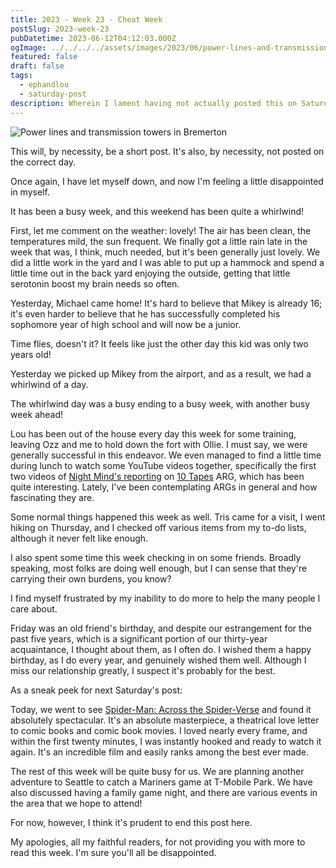 ```yaml
---
title: 2023 - Week 23 - Cheat Week
postSlug: 2023-week-23
pubDatetime: 2023-06-12T04:12:03.000Z
ogImage: ../../../../assets/images/2023/06/power-lines-and-transmission-towers.jpeg
featured: false
draft: false
tags:
  - ephandlou
  - saturday-post
description: Wherein I lament having not actually posted this on Saturday, talk about the weather and how busy things have been, express joy about Michael's return for the Summer, talk about watching some ARG stuff on YouTube with Ozz, and cover a few other topics generally.
---
```


![Power lines and transmission towers in Bremerton](@/assets/images/2023/06/power-lines-and-transmission-towers.jpeg)

This will, by necessity, be a short post. It's also, by necessity, not posted on the correct day.

Once again, I have let myself down, and now I'm feeling a little disappointed in myself.

It has been a busy week, and this weekend has been quite a whirlwind!

First, let me comment on the weather: lovely! The air has been clean, the temperatures mild, the sun frequent. We finally got a little rain late in the week that was, I think, much needed, but it's been generally just lovely. We did a little work in the yard and I was able to put up a hammock and spend a little time out in the back yard enjoying the outside, getting that little serotonin boost my brain needs so often.

Yesterday, Michael came home! It's hard to believe that Mikey is already 16; it's even harder to believe that he has successfully completed his sophomore year of high school and will now be a junior.

Time flies, doesn't it? It feels like just the other day this kid was only two years old!

Yesterday we picked up Mikey from the airport, and as a result, we had a whirlwind of a day.

The whirlwind day was a busy ending to a busy week, with another busy week ahead!

Lou has been out of the house every day this week for some training, leaving Ozz and me to hold down the fort with Ollie. I must say, we were generally successful in this endeavor. We even managed to find a little time during lunch to watch some YouTube videos together, specifically the first two videos of [Night Mind's reporting](https://youtu.be/24XGxSdZmyI) on [10 Tapes](https://www.10tapes.com) ARG, which has been quite interesting. Lately, I've been contemplating ARGs in general and how fascinating they are.

Some normal things happened this week as well. Tris came for a visit, I went hiking on Thursday, and I checked off various items from my to-do lists, although it never felt like enough.

I also spent some time this week checking in on some friends. Broadly speaking, most folks are doing well enough, but I can sense that they're carrying their own burdens, you know?

I find myself frustrated by my inability to do more to help the many people I care about.

Friday was an old friend's birthday, and despite our estrangement for the past five years, which is a significant portion of our thirty-year acquaintance, I thought about them, as I often do. I wished them a happy birthday, as I do every year, and genuinely wished them well. Although I miss our relationship greatly, I suspect it's probably for the best.

As a sneak peek for next Saturday's post:

Today, we went to see [Spider-Man: Across the Spider-Verse](https://www.imdb.com/title/tt9362722/) and found it absolutely spectacular. It's an absolute masterpiece, a theatrical love letter to comic books and comic book movies. I loved nearly every frame, and within the first twenty minutes, I was instantly hooked and ready to watch it again. It's an incredible film and easily ranks among the best ever made.

The rest of this week will be quite busy for us. We are planning another adventure to Seattle to catch a Mariners game at T-Mobile Park. We have also discussed having a family game night, and there are various events in the area that we hope to attend!

For now, however, I think it's prudent to end this post here.

My apologies, all my faithful readers, for not providing you with more to read this week. I'm sure you'll all be disappointed.

